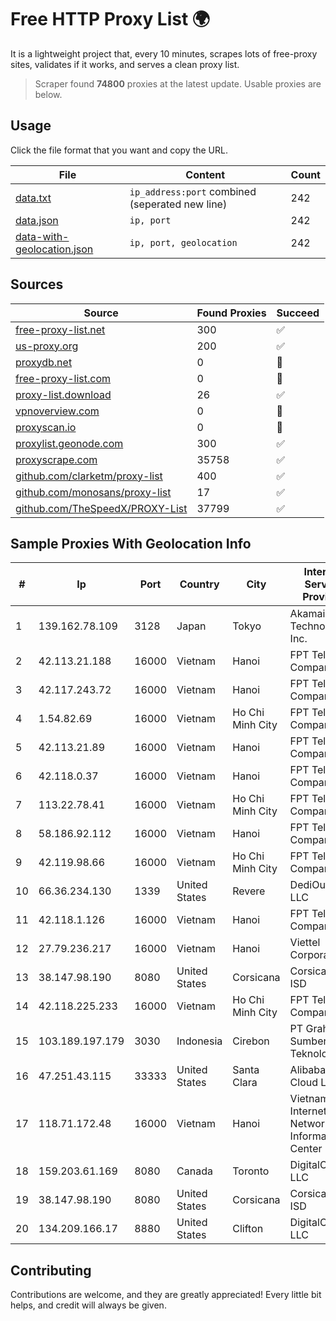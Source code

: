 
# Free HTTP Proxy List 🌍

It is a lightweight project that, every 10 minutes, scrapes lots of free-proxy sites, validates if it works, and serves a clean proxy list.


> Scraper found **74800** proxies at the latest update. Usable proxies are below.

## Usage

Click the file format that you want and copy the URL.


|File|Content|Count|
|----|-------|-----|
|[data.txt](https://raw.githubusercontent.com/themiralay/Proxy-List-World/master/data.txt)|`ip_address:port` combined (seperated new line)|242|
|[data.json](https://raw.githubusercontent.com/themiralay/Proxy-List-World/master/data.json)|`ip, port`|242|
|[data-with-geolocation.json](https://raw.githubusercontent.com/themiralay/Proxy-List-World/master/data-with-geolocation.json)|`ip, port, geolocation`|242|

## Sources

|Source|Found Proxies|Succeed|
|------|-------------|-------|
|[free-proxy-list.net](https://free-proxy-list.net)|300|✅|
|[us-proxy.org](https://www.us-proxy.org)|200|✅|
|[proxydb.net](http://proxydb.net)|0|🚫|
|[free-proxy-list.com](https://free-proxy-list.com/?page=&port=&type%5B%5D=http&type%5B%5D=https&up_time=0&search=Search)|0|🚫|
|[proxy-list.download](https://www.proxy-list.download/HTTP)|26|✅|
|[vpnoverview.com](https://vpnoverview.com/privacy/anonymous-browsing/free-proxy-servers)|0|🚫|
|[proxyscan.io](https://www.proxyscan.io)|0|🚫|
|[proxylist.geonode.com](https://proxylist.geonode.com/api/proxy-list?limit=300&page=1&sort_by=lastChecked&sort_type=desc&protocols=http,https)|300|✅|
|[proxyscrape.com](https://api.proxyscrape.com/v2/?request=displayproxies&protocol=http&timeout=10000&country=all&ssl=all&anonymity=all)|35758|✅|
|[github.com/clarketm/proxy-list](https://raw.githubusercontent.com/clarketm/proxy-list/master/proxy-list-raw.txt)|400|✅|
|[github.com/monosans/proxy-list](https://raw.githubusercontent.com/monosans/proxy-list/main/proxies/http.txt)|17|✅|
|[github.com/TheSpeedX/PROXY-List](https://raw.githubusercontent.com/TheSpeedX/PROXY-List/master/http.txt)|37799|✅|


## Sample Proxies With Geolocation Info

|#|Ip|Port|Country|City|Internet Service Provider|
|-|--|----|-------|----|-------------------------|
|1|139.162.78.109|3128|Japan|Tokyo|Akamai Technologies, Inc.|
|2|42.113.21.188|16000|Vietnam|Hanoi|FPT Telecom Company|
|3|42.117.243.72|16000|Vietnam|Hanoi|FPT Telecom Company|
|4|1.54.82.69|16000|Vietnam|Ho Chi Minh City|FPT Telecom Company|
|5|42.113.21.89|16000|Vietnam|Hanoi|FPT Telecom Company|
|6|42.118.0.37|16000|Vietnam|Hanoi|FPT Telecom Company|
|7|113.22.78.41|16000|Vietnam|Ho Chi Minh City|FPT Telecom Company|
|8|58.186.92.112|16000|Vietnam|Hanoi|FPT Telecom Company|
|9|42.119.98.66|16000|Vietnam|Ho Chi Minh City|FPT Telecom Company|
|10|66.36.234.130|1339|United States|Revere|DediOutlet, LLC|
|11|42.118.1.126|16000|Vietnam|Hanoi|FPT Telecom Company|
|12|27.79.236.217|16000|Vietnam|Hanoi|Viettel Corporation|
|13|38.147.98.190|8080|United States|Corsicana|Corsicana ISD|
|14|42.118.225.233|16000|Vietnam|Ho Chi Minh City|FPT Telecom Company|
|15|103.189.197.179|3030|Indonesia|Cirebon|PT Graha Sumber Teknologi|
|16|47.251.43.115|33333|United States|Santa Clara|Alibaba Cloud LLC|
|17|118.71.172.48|16000|Vietnam|Hanoi|Vietnam Internet Network Information Center|
|18|159.203.61.169|8080|Canada|Toronto|DigitalOcean, LLC|
|19|38.147.98.190|8080|United States|Corsicana|Corsicana ISD|
|20|134.209.166.17|8880|United States|Clifton|DigitalOcean, LLC|



## Contributing

Contributions are welcome, and they are greatly appreciated! Every
little bit helps, and credit will always be given.

